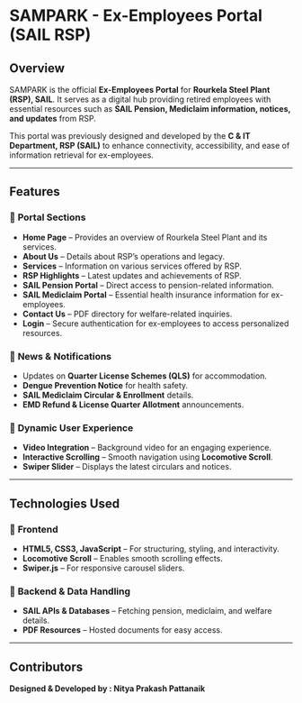# SAMPARK - Ex-Employees Portal (SAIL RSP)

## Overview  
SAMPARK is the official **Ex-Employees Portal** for **Rourkela Steel Plant (RSP), SAIL**. It serves as a digital hub providing retired employees with essential resources such as **SAIL Pension, Mediclaim information, notices, and updates** from RSP.  

This portal was previously designed and developed by the **C & IT Department, RSP (SAIL)** to enhance connectivity, accessibility, and ease of information retrieval for ex-employees.

---

## Features  
### 🏢 **Portal Sections**  
- **Home Page** – Provides an overview of Rourkela Steel Plant and its services.  
- **About Us** – Details about RSP’s operations and legacy.  
- **Services** – Information on various services offered by RSP.  
- **RSP Highlights** – Latest updates and achievements of RSP.  
- **SAIL Pension Portal** – Direct access to pension-related information.  
- **SAIL Mediclaim Portal** – Essential health insurance information for ex-employees.  
- **Contact Us** – PDF directory for welfare-related inquiries.  
- **Login** – Secure authentication for ex-employees to access personalized resources.

### 📢 **News & Notifications**  
- Updates on **Quarter License Schemes (QLS)** for accommodation.  
- **Dengue Prevention Notice** for health safety.  
- **SAIL Mediclaim Circular & Enrollment** details.  
- **EMD Refund & License Quarter Allotment** announcements.

### 🎥 **Dynamic User Experience**  
- **Video Integration** – Background video for an engaging experience.  
- **Interactive Scrolling** – Smooth navigation using **Locomotive Scroll**.  
- **Swiper Slider** – Displays the latest circulars and notices.  

---

## Technologies Used  
### 🎨 **Frontend**  
- **HTML5, CSS3, JavaScript** – For structuring, styling, and interactivity.  
- **Locomotive Scroll** – Enables smooth scrolling effects.  
- **Swiper.js** – For responsive carousel sliders.  

### 📡 **Backend & Data Handling**  
- **SAIL APIs & Databases** – Fetching pension, mediclaim, and welfare details.  
- **PDF Resources** – Hosted documents for easy access.  

---

## Contributors  
**Designed & Developed by : Nitya Prakash Pattanaik**  
